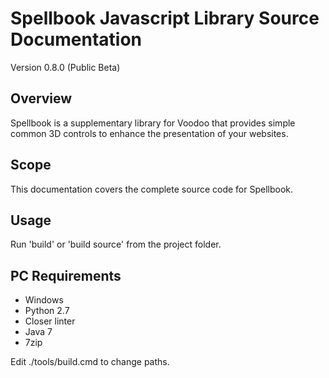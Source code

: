 Spellbook Javascript Library Source Documentation
===================================================

Version 0.8.0 (Public Beta)

## Overview

Spellbook is a supplementary library for Voodoo that provides simple common 3D controls to enhance the presentation of your websites.

## Scope

This documentation covers the complete source code for Spellbook.

## Usage

Run 'build' or 'build source' from the project folder.

## PC Requirements

* Windows
* Python 2.7
* Closer linter
* Java 7
* 7zip

Edit ./tools/build.cmd to change paths.
